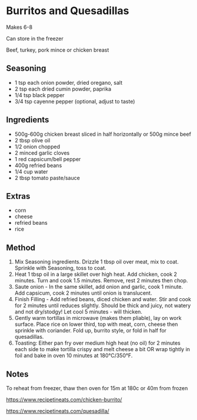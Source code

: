 # Burritos and Quesadillas

Makes 6-8

Can store in the freezer

Beef, turkey, pork mince or chicken breast

## Seasoning

* 1 tsp each onion powder, dried oregano, salt
* 2 tsp each dried cumin powder, paprika
* 1/4 tsp black pepper
* 3/4 tsp cayenne pepper (optional, adjust to taste)


## Ingredients

* 500g-600g chicken breast sliced in half horizontally or 500g mince beef
* 2 tbsp olive oil
* 1/2 onion chopped
* 2 minced garlic cloves
* 1 red capsicum/bell pepper
* 400g refried beans
* 1/4 cup water
* 2 tbsp tomato paste/sauce

## Extras

* corn
* cheese
* refried beans
* rice


## Method

1. Mix Seasoning ingredients. Drizzle 1 tbsp oil over meat, mix to coat. Sprinkle with Seasoning, toss to coat.
2. Heat 1 tbsp oil in a large skillet over high heat. Add chicken, cook 2 minutes. Turn and cook 1.5 minutes. Remove, rest 2 minutes then chop.
3. Saute onion - In the same skillet, add onion and garlic, cook 1 minute. Add capsicum, cook 2 minutes until onion is translucent.
4. Finish Filling - Add refried beans, diced chicken and water. Stir and cook for 2 minutes until reduces slightly. Should be thick and juicy, not watery and not dry/stodgy! Let cool 5 minutes - will thicken.
5. Gently warm tortillas in microwave (makes them pliable), lay on work surface.
Place rice on lower third, top with meat, corn, cheese then sprinkle with coriander. Fold up, burrito style, or fold in half for quesadillas.
6. Toasting: Either pan fry over medium high heat (no oil) for 2 minutes each side to make tortilla crispy and melt cheese a bit OR wrap tightly in foil and bake in oven 10 minutes at 180°C/350°F.


## Notes

To reheat from freezer, thaw then oven for 15m at 180c or 40m from frozen

https://www.recipetineats.com/chicken-burrito/

https://www.recipetineats.com/quesadilla/
